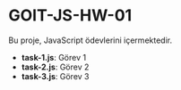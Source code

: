 # GOIT-JS-HW-01

Bu proje, JavaScript ödevlerini içermektedir.

- **task-1.js**: Görev 1
- **task-2.js**: Görev 2
- **task-3.js**: Görev 3
